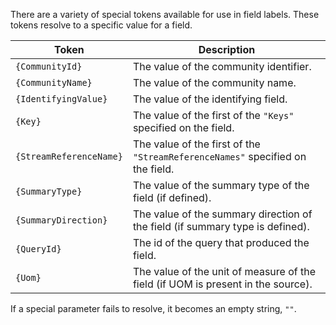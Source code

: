 There are a variety of special tokens available for use in field labels. These tokens resolve to a specific value for a field.

Token | Description 
--|--
`{CommunityId}` | The value of the community identifier. 
`{CommunityName}` | The value of the community name. 
`{IdentifyingValue}` | The value of the identifying field. 
`{Key}` | The value of the first of the `"Keys"` specified on the field. 
`{StreamReferenceName}` | The value of the first of the `"StreamReferenceNames"` specified on the field. 
`{SummaryType}` | The value of the summary type of the field (if defined). 
`{SummaryDirection}` | The value of the summary direction of the field (if summary type is defined). 
`{QueryId}` | The id of the query that produced the field. 
`{Uom}` | The value of the unit of measure of the field (if UOM is present in the source). 

If a special parameter fails to resolve, it becomes an empty string, `""`.